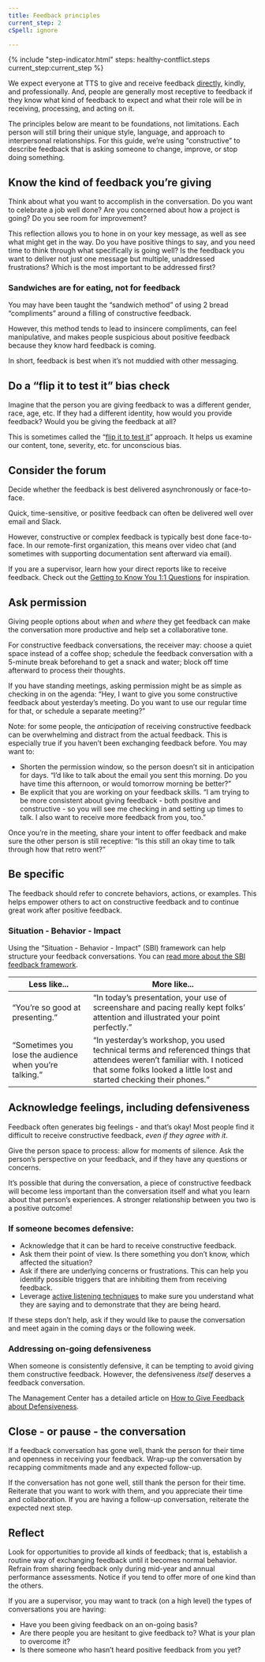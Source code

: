 ```yaml
---
title: Feedback principles
current_step: 2
cSpell: ignore 

---
```


{% include "step-indicator.html" steps: healthy-contflict.steps current_step:current_step  %}

We expect everyone at TTS to give and receive feedback [directly](https://brenebrown.com/articles/2018/10/15/clear-is-kind-unclear-is-unkind/#:~:text=simple%20but%20transformative%3A-,Clear%20is%20kind.%20Unclear%20is%20unkind.,-I%20first%20heard), kindly, and professionally. And, people are generally most receptive to feedback if they know what kind of feedback to expect and what their role will be in receiving, processing, and acting on it.

The principles below are meant to be foundations, not limitations. Each person will still bring their unique style, language, and approach to interpersonal relationships.
For this guide, we’re using “constructive” to describe feedback that is asking someone to change, improve, or stop doing something.

## Know the kind of feedback you’re giving

Think about what you want to accomplish in the conversation. Do you want to celebrate a job well done? Are you concerned about how a project is going? Do you see room for improvement? 

This reflection allows you to hone in on your key message, as well as see what might get in the way. Do you have positive things to say, and you need time to think through what specifically is going well? Is the feedback you want to deliver not just one message but multiple, unaddressed frustrations? Which is the most important to be addressed first?

### Sandwiches are for eating, not for feedback
You may have been taught the “sandwich method” of using 2 bread “compliments” around a filling of constructive feedback. 

However, this method tends to lead to insincere compliments, can feel manipulative, and makes people suspicious about positive feedback because they know hard feedback is coming.

In short, feedback is best when it’s not muddied with other messaging.

## Do a “flip it to test it” bias check
Imagine that the person you are giving feedback to was a different gender, race, age, etc. If they had a different identity, how would you provide feedback? Would you be giving the feedback at all?

This is sometimes called the “[flip it to test it](https://www.youtube.com/watch?v=Bq_xYSOZrgU)” approach. It helps us examine our content, tone, severity, etc. for unconscious bias.

## Consider the forum
Decide whether the feedback is best delivered asynchronously or face-to-face. 

Quick, time-sensitive, or positive feedback can often be delivered well over email and Slack.

However, constructive or complex feedback is typically best done face-to-face. In our remote-first organization, this means over video chat (and sometimes with supporting documentation sent afterward via email). 

If you are a supervisor, learn how your direct reports like to receive feedback. Check out the [Getting to Know You 1:1 Questions](https://docs.google.com/document/d/1WVysnJMkLNkmQakjKIxa_v47Ws1RNDh6-iCMG6CsZ4k/edit#heading=h.fjiwnjdg16vj) for inspiration.  

## Ask permission
Giving people options about _when_ and _where_ they get feedback can make the conversation more productive and help set a collaborative tone. 

For constructive feedback conversations, the receiver may: choose a quiet space instead of a coffee shop; schedule the feedback conversation with a 5-minute break beforehand to get a snack and water; block off time afterward to process their thoughts.

If you have standing meetings, asking permission might be as simple as checking in on the agenda: “Hey, I want to give you some constructive feedback about yesterday’s meeting. Do you want to use our regular time for that, or schedule a separate meeting?” 

Note: for some people, the _anticipation_ of receiving constructive feedback can be overwhelming and distract from the actual feedback. This is especially true if you haven’t been exchanging feedback before. You may want to:

- Shorten the permission window, so the person doesn’t sit in anticipation for days. “I’d like to talk about the email you sent this morning. Do you have time this afternoon, or would tomorrow morning be better?” 
- Be explicit that you are working on your feedback skills. “I am trying to be more consistent about giving feedback - both positive and constructive - so you will see me checking in and setting up times to talk. I also want to receive more feedback from you, too.”

Once you’re in the meeting, share your intent to offer feedback and make sure the other person is still receptive: “Is this still an okay time to talk through how that retro went?” 

## Be specific
The feedback should refer to concrete behaviors, actions, or examples. This helps empower others to act on constructive feedback and to continue great work after positive feedback.

### Situation - Behavior - Impact
Using the “Situation - Behavior - Impact” (SBI) framework can help structure your feedback conversations. You can [read more about the SBI feedback framework](https://www.mindtools.com/pages/article/situation-behavior-impact-feedback.htm).

| Less like...      | More like... |
| ----------- | ----------- |
| “You’re so good at presenting.”      | “In today’s presentation, your use of screenshare and pacing really kept folks’ attention and illustrated your point perfectly.”       |
| “Sometimes you lose the audience when you’re talking.”   | “In yesterday’s workshop, you used technical terms and referenced things that attendees weren’t familiar with. I noticed that some folks looked a little lost and started checking their phones.”        |

## Acknowledge feelings, including defensiveness
Feedback often generates big feelings - and that’s okay! Most people find it difficult to receive constructive feedback, _even if they agree with it_.

Give the person space to process: allow for moments of silence. Ask the person’s perspective on your feedback, and if they have any questions or concerns.

It’s possible that during the conversation, a piece of constructive feedback will become less important than the conversation itself and what you learn about that person’s experiences. A stronger relationship between you two is a positive outcome!  

### If someone becomes defensive: 
- Acknowledge that it can be hard to receive constructive feedback. 
- Ask them their point of view. Is there something you don’t know, which affected the situation?
- Ask if there are underlying concerns or frustrations. This can help you identify possible triggers that are inhibiting them from receiving feedback.
- Leverage [active listening techniques](https://www.ccl.org/articles/leading-effectively-articles/coaching-others-use-active-listening-skills/) to make sure you understand what they are saying and to demonstrate that they are being heard. 

If these steps don’t help, ask if they would like to pause the conversation and meet again in the coming days or the following week.

### Addressing on-going defensiveness
When someone is consistently defensive, it can be tempting to avoid giving them constructive feedback. However, the defensiveness _itself_ deserves a feedback conversation. 

The Management Center has a detailed article on [How to Give Feedback about Defensiveness](https://www.managementcenter.org/resources/give-feedback-defensive-staff-member/).

## Close - or pause - the conversation
If a feedback conversation has gone well, thank the person for their time and openness in receiving your feedback. Wrap-up the conversation by recapping commitments made and any expected follow-up.

If the conversation has not gone well, still thank the person for their time. Reiterate that you want to work with them, and you appreciate their time and collaboration. If you are having a follow-up conversation, reiterate the  expected next step.

## Reflect
Look for opportunities to provide all kinds of feedback; that is, establish a routine way of exchanging feedback until it becomes normal behavior. Refrain from sharing feedback only during mid-year and annual performance assessments.  Notice if you tend to offer more of one kind than the others. 

If you are a supervisor, you may want to track (on a high level) the types of conversations you are having: 
- Have you been giving feedback on an on-going basis? 
- Are there people you are hesitant to give feedback to? What is your plan to overcome it?
- Is there someone who hasn’t heard positive feedback from you yet?
